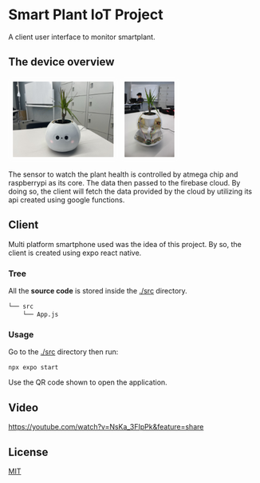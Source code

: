 # Smart Plant IoT Project
A client user interface to monitor smartplant.

## The device overview
<div>
    <img src="./docs/overview.jpeg" style="width:40%;border:1px solid #ffffff;padding:8px;border-radius:10px"/>
    <img src="./docs/overview-inside.JPG" style="width:20%;border:1px solid #ffffff;padding:8px;border-radius:10px">
</div>

The sensor to watch the plant health is controlled by atmega chip and raspberrypi as its core. The data then passed to the firebase cloud. By doing so, the client will fetch the data provided by the cloud by utilizing its api created using google functions.

## Client
Multi platform smartphone used was the idea of this project. By so, the client is created using expo react native.

### Tree
All the **source code** is stored inside the [./src](./src/) directory.
```
└── src
    └── App.js
```

### Usage
Go to the [./src](./src/) directory then run:
```
npx expo start
```
Use the QR code shown to open the application.


## Video
https://youtube.com/watch?v=NsKa_3FIpPk&feature=share

## License
[MIT](./LICENSE)